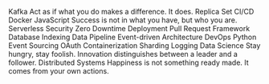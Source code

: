 Kafka Act as if what you do makes a difference. It does. Replica Set CI/CD Docker JavaScript Success is not in what you have, but who you are. Serverless Security Zero Downtime Deployment Pull Request Framework Database Indexing Data Pipeline
Event-driven Architecture DevOps Python Event Sourcing OAuth Containerization Sharding Logging Data Science Stay hungry, stay foolish. Innovation distinguishes between a leader and a follower. Distributed Systems Happiness is not something ready made. It comes from your own actions.
